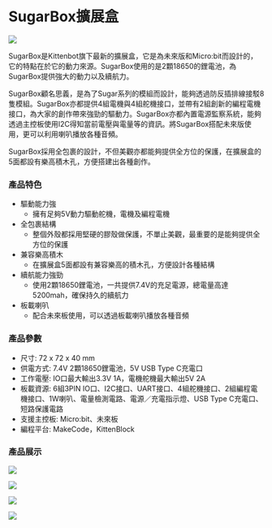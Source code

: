# SugarBox擴展盒

![](https://kittenbothk.readthedocs.io/en/latest/\_images/117.png)

SugarBox是Kittenbot旗下最新的擴展盒，它是為未來版和Micro:bit而設計的，它的特點在於它的動力來源。SugarBox使用的是2顆18650的鋰電池，為SugarBox提供強大的動力以及續航力。

SugarBox顧名思義，是為了Sugar系列的模組而設計，能夠透過防反插排線接駁8隻模組。SugarBox亦都提供4組電機與4組舵機接口，並帶有2組創新的編程電機接口，為大家的創作帶來強勁的驅動力。SugarBox亦都內置電源監察系統，能夠透過主控板使用I2C得知當前電壓與電量等的資訊。將SugarBox搭配未來版使用，更可以利用喇叭播放各種音頻。

SugarBox採用全包裹的設計，不但美觀亦都能夠提供全方位的保護，在擴展盒的5面都設有樂高積木孔，方便搭建出各種創作。

### 產品特色

* 驅動能力強
  * 擁有足夠5V動力驅動舵機，電機及編程電機
* 全包裹結構
  * 整個外殼都採用堅硬的膠殼做保護，不單止美觀，最重要的是能夠提供全方位的保護
* 兼容樂高積木
  * 在擴展盒5面都設有兼容樂高的積木孔，方便設計各種結構
* 續航能力強勁
  * 使用2顆18650鋰電池，一共提供7.4V的充足電源，總電量高達5200mah，確保持久的續航力
* 板載喇叭
  * 配合未來板使用，可以透過板載喇叭播放各種音頻

### 產品參數

* 尺寸: 72 x 72 x 40 mm
* 供電方式: 7.4V 2顆18650鋰電池，5V USB Type C充電口
* 工作電壓: IO口最大輸出3.3V 1A，電機舵機最大輸出5V 2A
* 板載資源: 6組3PIN IO口、I2C接口、UART接口、4組舵機接口、2組編程電機接口、1W喇叭、電量檢測電路、電源／充電指示燈、USB Type C充電口、短路保護電路
* 支援主控板: Micro:bit、未來板
* 編程平台: MakeCode，KittenBlock

### 產品展示

![](https://kittenbothk.readthedocs.io/en/latest/\_images/26.png)

![](https://kittenbothk.readthedocs.io/en/latest/\_images/36.png)

![](https://kittenbothk.readthedocs.io/en/latest/\_images/47.png)

![](https://kittenbothk.readthedocs.io/en/latest/\_images/56.png)
